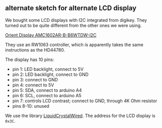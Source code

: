 ## alternate sketch for alternate LCD display

We bought some LCD displays with I2C integrated from digikey.
They turned out to be quite different from the other ones we were
using.

[Orient Display AMC1602AR-B-B6WTDW-I2C](https://www.digikey.com/en/products/detail/orient-display/AMC1602AR-B-B6WTDW-I2C/12089223)

They use an RW1063 controller, which is apparently takes the same
instructions as the HD44780.

The display has 10 pins:

- pin 1: LED backlight, connect to 5V
- pin 2: LED backlight, connect to GND
- pin 3: connect to GND
- pin 4: connect to 5V
- pin 5: SDA, connect to arduino A4
- pin 6: SCL, connect to arduino A5
- pin 7: controls LCD contrast; connect to GND, through 4K Ohm
  resistor
- pins 8-10: unused

We use the library
[LiquidCrystalWired](https://www.arduino.cc/reference/en/libraries/liquidcrystalwired/).
The address for the LCD display is `0x3C`.
